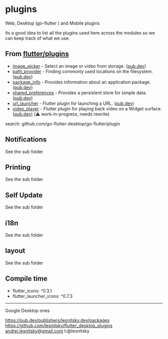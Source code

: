 # plugins

Web, Desktop (go-flutter ) and Mobile plugins

Its a good idea to list all the plugins used here across the modules so we can keep track of what we use.

## From [flutter/plugins](https://github.com/flutter/plugins)

- [image_picker](image_picker) - Select an image or video from storage. ([pub.dev](https://pub.dev/packages/image_picker))
- [path_provider](path_provider) - Finding commonly used locations on the filesystem. ([pub.dev](https://pub.dev/packages/path_provider))
- [package_info](package_info) - Provides information about an application package. ([pub.dev](https://pub.dev/packages/package_info))
- [shared_preferences](shared_preferences) - Provides a persistent store for simple data. ([pub.dev](https://pub.dev/packages/shared_preferences))
- [url_launcher](url_launcher) - Flutter plugin for launching a URL. ([pub.dev](https://pub.dev/packages/url_launcher))
- [video_player](video_player) - Flutter plugin for playing back video on a Widget surface. ([pub.dev](https://pub.dev/packages/video_player)) (:warning: work-in-progress, needs rewrite)


search: 
github.com/go-flutter-desktop/go-flutter/plugin


## Notifications

See the sub folder


## Printing

See the sub folder


## Self Update

See the sub folder


## i18n

See the sub folder


## layout

See the sub folder
## Compile time

- flutter_icons: ^0.3.1
- flutter_launcher_icons: ^0.7.3

---


Google Desktop ones

https://pub.dev/publishers/lesnitsky.dev/packages
https://github.com/lesnitsky/flutter_desktop_plugins
andrei.lesnitsky@gmail.com
t:@lesnitsky
  

